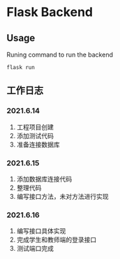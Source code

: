 # Flask Backend

## Usage

Runing command to run the backend
```shell
flask run
```

## 工作日志

### 2021.6.14

1. 工程项目创建
2. 添加测试代码
3. 准备连接数据库


### 2021.6.15

1. 添加数据库连接代码
2. 整理代码
3. 编写接口方法，未对方法进行实现

### 2021.6.16

1. 编写接口具体实现
2. 完成学生和教师端的登录接口
3. 测试端口完成
